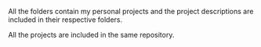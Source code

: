 All the folders contain my personal projects and the project descriptions are included in their respective folders.

All the projects are included in the same repository.
